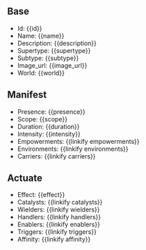 ## Base
- <span class="text-field" data-tooltip="Text">Id</span>: {{id}}
- <span class="text-field" data-tooltip="Text">Name</span>: {{name}}
- <span class="text-field" data-tooltip="Text">Description</span>: {{description}}
- <span class="text-field" data-tooltip="Text">Supertype</span>: {{supertype}}
- <span class="text-field" data-tooltip="Text">Subtype</span>: {{subtype}}
- <span class="text-field" data-tooltip="Text">Image_url</span>: {{image_url}}
- <span class="text-field" data-tooltip="Text">World</span>: {{world}}

## Manifest
- <span class="string" data-tooltip="Text">Presence</span>: {{presence}}
- <span class="string" data-tooltip="Text">Scope</span>: {{scope}}
- <span class="integer" data-tooltip="Number, max: 0">Duration</span>: {{duration}}
- <span class="string" data-tooltip="Text">Intensity</span>: {{intensity}}
- <span class="multi-link-field" data-tooltip="Multi Trait">Empowerments</span>: {{linkify empowerments}}
- <span class="multi-link-field" data-tooltip="Multi Location">Environments</span>: {{linkify environments}}
- <span class="multi-link-field" data-tooltip="Multi Species">Carriers</span>: {{linkify carriers}}

## Actuate
- <span class="string" data-tooltip="Text">Effect</span>: {{effect}}
- <span class="link-field" data-tooltip="Single Object">Catalysts</span>: {{linkify catalysts}}
- <span class="multi-link-field" data-tooltip="Multi Character">Wielders</span>: {{linkify wielders}}
- <span class="multi-link-field" data-tooltip="Multi Institution">Handlers</span>: {{linkify handlers}}
- <span class="multi-link-field" data-tooltip="Multi Character">Enablers</span>: {{linkify enablers}}
- <span class="multi-link-field" data-tooltip="Multi Construct">Triggers</span>: {{linkify triggers}}
- <span class="multi-link-field" data-tooltip="Multi Phenomenon">Affinity</span>: {{linkify affinity}}

